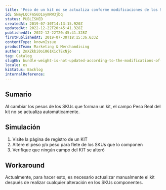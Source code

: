 ```yaml
---
title: 'Peso de un kit no se actualiza conforme modificaciones de los SKUs que lo componen'
id: 5NmyLQCFnS6D1oymRW3jbq
status: PUBLISHED
createdAt: 2019-07-30T14:13:15.920Z
updatedAt: 2022-12-22T20:45:41.328Z
publishedAt: 2022-12-22T20:45:41.328Z
firstPublishedAt: 2019-07-30T18:15:36.633Z
contentType: knownIssue
productTeam: Marketing & Merchandising
author: 2mXZkbi0oi061KicTExNjo
tag: Catalog
slugEN: bundle-weight-is-not-updated-according-to-the-modifications-of-the-sku-that-comprise-it
locale: es
kiStatus: Backlog
internalReference: 
---
```


## Sumario

Al cambiar los pesos de los SKUs que forman un kit, el campo Peso Real del kit no se actualiza automáticamente.

## Simulación

1. Visite la página de registro de un KIT
2. Altere el peso y/o peso para flete de los SKUs que lo componen
3. Verifique que ningún campo del KIT se alteró

## Workaround

Actualmente, para hacer esto, es necesario actualizar manualmente el kit después de realizar cualquier alteración en los SKUs componentes.

